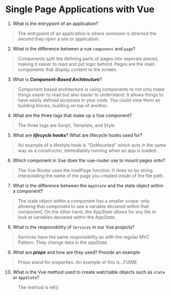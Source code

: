 # Single Page Applications with Vue
01. What is the entrypoint of an application?

  > The entrypoint of an application is where someone is directed the second they open a site or application.

02. What is the difference between a vue `component` and `page`?

  > Components split the defining parts of pages into seperate pieces, making it easier to read and put logic behind. Pages are the main components that display content to the screen.

03. What is ***Component-Based Architecture***?

  > Component based architecture is using components to not only make things easier to read but also easier to understand. It allows things to have easily defined purposes in your code. You could view them as building blocks, building on top of another.

04. What are the three tags that make up a Vue component?

  > The three tags are Script, Template, and Style

05. What are ***lifecycle hooks***? What are lifecycle hooks used for?

  > An example of a lifestyle hook is "OnMounted" which acts in the same way as a constructor, immediately running when an app is loaded.

06. Which component in Vue does the vue-router use to mount pages onto?

  > The Vue Router uses the loadPage function. It does so by string interpolating the name of the page you created inside of the file path.

07. What is the difference between the `AppState` and the state object within a component?

  > The state object within a component has a smaller scope: only allowing that component to see a variable declared within that component. On the other hand, the AppState allows for any file to look at variables declared within the AppState.

08. What is the responsibility of `Services` in our Vue projects?

  > Services have the same responsibility as with the regular MVC Pattern. They change data in the appState.

09. What are ***props*** and how are they used? Provide an example

  > Props stand for properties. An example of this is...FIXME

10. What is the Vue method used to create watchable objects such as `state` or `AppState`?

  > The method is ref()
